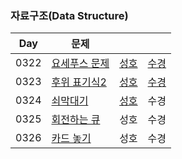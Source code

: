 ### 자료구조(Data Structure)

| Day  | 문제                                                  |                             |                              |
| ---- | ----------------------------------------------------- |-----------------------------| ---------------------------- |
| 0322 | [요세푸스 문제](https://www.acmicpc.net/problem/1158) | [성호](0322/1158_0322_sh.kt)  | [수경](0322/1158_0322_sk.js) |
| 0323 | [후위 표기식2](https://www.acmicpc.net/problem/1935)  | [성호](0323/1935_0323_sh.kt)  | [수경](0323/1935_0323_sk.js) |
| 0324 | [쇠막대기](https://www.acmicpc.net/problem/10799)     | [성호](0324/10799_0324_sh.kt) | 수경                         |
| 0325 | [회전하는 큐](https://www.acmicpc.net/problem/1021)   | 성호                          | 수경                         |
| 0326 | [카드 놓기](https://www.acmicpc.net/problem/18115)    | 성호                          | 수경                         |
